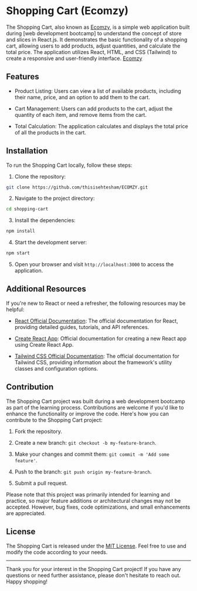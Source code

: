 # Shopping Cart (Ecomzy)

The Shopping Cart, also known as [Ecomzy](https://66471eba3800ea92cf2b7764--dreamy-malabi-266238.netlify.app/), is a simple web application built during [web development bootcamp] to understand the concept of store and slices in React.js. It demonstrates the basic functionality of a shopping cart, allowing users to add products, adjust quantities, and calculate the total price. The application utilizes React, HTML, and CSS (Tailwind) to create a responsive and user-friendly interface. [Ecomzy](https://ecomzy-thisisehtesham.vercel.app/)

## Features

-   Product Listing: Users can view a list of available products, including their name, price, and an option to add them to the cart.

-   Cart Management: Users can add products to the cart, adjust the quantity of each item, and remove items from the cart.

-   Total Calculation: The application calculates and displays the total price of all the products in the cart.

## Installation

To run the Shopping Cart locally, follow these steps:

1. Clone the repository:

```bash
git clone https://github.com/thisisehtesham/ECOMZY.git
```

2. Navigate to the project directory:

```bash
cd shopping-cart
```

3. Install the dependencies:

```bash
npm install
```

4. Start the development server:

```bash
npm start
```

5. Open your browser and visit `http://localhost:3000` to access the application.

## Additional Resources

If you're new to React or need a refresher, the following resources may be helpful:

-   [React Official Documentation](https://reactjs.org/docs): The official documentation for React, providing detailed guides, tutorials, and API references.

-   [Create React App](https://create-react-app.dev/docs/getting-started/): Official documentation for creating a new React app using Create React App.

-   [Tailwind CSS Official Documentation](https://tailwindcss.com/docs): The official documentation for Tailwind CSS, providing information about the framework's utility classes and configuration options.

## Contribution

The Shopping Cart project was built during a web development bootcamp as part of the learning process. Contributions are welcome if you'd like to enhance the functionality or improve the code. Here's how you can contribute to the Shopping Cart project:

1. Fork the repository.

2. Create a new branch: `git checkout -b my-feature-branch`.

3. Make your changes and commit them: `git commit -m 'Add some feature'`.

4. Push to the branch: `git push origin my-feature-branch`.

5. Submit a pull request.

Please note that this project was primarily intended for learning and practice, so major feature additions or architectural changes may not be accepted. However, bug fixes, code optimizations, and small enhancements are appreciated.

## License

The Shopping Cart is released under the [MIT License](LICENSE). Feel free to use and modify the code according to your needs.

---

Thank you for your interest in the Shopping Cart project! If you have any questions or need further assistance, please don't hesitate to reach out. Happy shopping!
